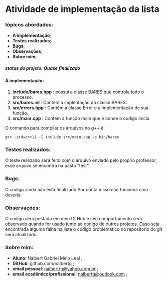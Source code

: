 # Atividade de implementação da lista

### tópicos abordados:
  
- **A implementação**;
- **Testes realizados**;
- **Bugs**;
- **Observações**;
- **Sobre mim**;

##### status do projeto: **Quase finalizado**  

#### A implementação:  
  
  1) **include/bares.hpp** : possui a classe BARES que controla todo o processo.
  2) **src/bares.inl** : Contém a implentação da classe BARES.
  3) **src/errors.hpp** : Contém a classe Error e a implementação de sua função.
  4) **src/main.cpp** : Contém a função main que é aonde o codigo inicia.
  
   O comando para compilar os arquivos no g++ é:
  
    g++ -std=c++11 -I include src/main.cpp -o bin/bares
  
### Testes realizados:
  
  O teste realizado será feito com o arquivo enviado pelo proprio professor, esse arquivo se encontra na pasta "test".
    
### Bugs:
  
  O codigo ainda não está finalizado.Por conta disso não funciona cmo deveria.

### Observações:

  O codigo será postado em meu GitHub e seu comportamento será observado quando for usado junto ao codigo de outros projetos. Caso seja encontrada alguma falha na lista o código problematico no repositorio do git será atualizado.
    
### Sobre mim:
    
- **Aluno**: Nalbert Gabriel Melo Leal ;
- **GitHub**: github.com/nalbertg ;
- **email pessoal**: nalbertrn@yahoo.com.br ;
- **email acadêmico/profissional**: nalbertg@outlook.com ;
    
  
